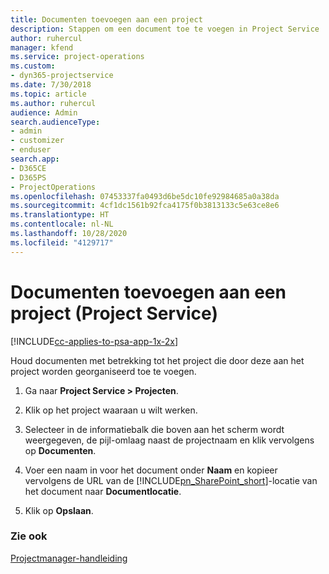 ```yaml
---
title: Documenten toevoegen aan een project
description: Stappen om een document toe te voegen in Project Service
author: ruhercul
manager: kfend
ms.service: project-operations
ms.custom:
- dyn365-projectservice
ms.date: 7/30/2018
ms.topic: article
ms.author: ruhercul
audience: Admin
search.audienceType:
- admin
- customizer
- enduser
search.app:
- D365CE
- D365PS
- ProjectOperations
ms.openlocfilehash: 07453337fa0493d6be5dc10fe92984685a0a38da
ms.sourcegitcommit: 4cf1dc1561b92fca4175f0b3813133c5e63ce8e6
ms.translationtype: HT
ms.contentlocale: nl-NL
ms.lasthandoff: 10/28/2020
ms.locfileid: "4129717"
---
```

# <a name="add-documents-to-a-project-project-service"></a>Documenten toevoegen aan een project (Project Service)

[!INCLUDE[cc-applies-to-psa-app-1x-2x](../includes/cc-applies-to-psa-app-1x-2x.md)]

Houd documenten met betrekking tot het project die door deze aan het project worden georganiseerd toe te voegen.  
  
1. Ga naar **Project Service > Projecten**.  
  
2. Klik op het project waaraan u wilt werken.  
  
3. Selecteer in de informatiebalk die boven aan het scherm wordt weergegeven, de pijl-omlaag naast de projectnaam en klik vervolgens op **Documenten**.  
  
4. Voer een naam in voor het document onder **Naam** en kopieer vervolgens de URL van de [!INCLUDE[pn_SharePoint_short](../includes/pn-sharepoint-short.md)]-locatie van het document naar **Documentlocatie**.  
  
5. Klik op **Opslaan**.  
  
### <a name="see-also"></a>Zie ook  
 [Projectmanager-handleiding](../psa/project-manager-guide.md)
